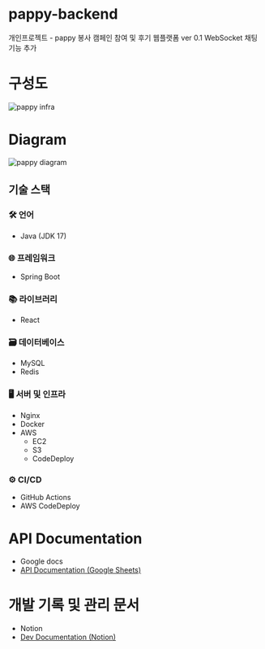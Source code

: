 # pappy-backend
개인프로젝트 - pappy
봉사 캠페인 참여 및 후기 웹플랫폼 
ver 0.1 WebSocket 채팅 기능 추가
# 구성도
![pappy infra](https://github.com/user-attachments/assets/85a06d48-58ba-4b4d-97b8-e7d45aa165e3)

# Diagram 
![pappy diagram](https://github.com/user-attachments/assets/339250d5-4d40-4d08-819b-90dc135011a8)

## 기술 스택

### 🛠️ 언어
- Java (JDK 17)

### 🌐 프레임워크
- Spring Boot

### 📚 라이브러리
- React

### 🗃️ 데이터베이스
- MySQL
- Redis

### 🖥️ 서버 및 인프라
- Nginx
- Docker
- AWS
    - EC2
    - S3
    - CodeDeploy

### ⚙️ CI/CD
- GitHub Actions
- AWS CodeDeploy

# API Documentation
- Google docs
- [API Documentation (Google Sheets)](https://docs.google.com/spreadsheets/d/1_hFok928_HgFlFAQqNh2XMTB8H2Wp9du-uAcDRhAkY4/edit?usp=sharing)

# 개발 기록 및 관리 문서 
- Notion
- [Dev Documentation (Notion)](https://boiling-barge-9f5.notion.site/1605b4390d98804cb2e5d5ea8adff484)
